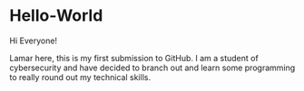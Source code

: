 # Hello-World

Hi Everyone!

Lamar here, this is my first submission to GitHub. I am a student of cybersecurity and have decided to branch out and learn some programming to really round out my technical skills. 
